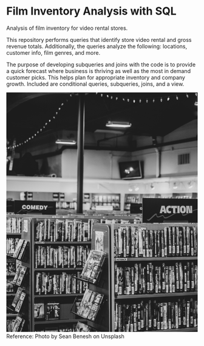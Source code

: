 # Film Inventory Analysis with SQL
Analysis of film inventory for video rental stores. 

This repository performs queries that identify store video rental and gross revenue totals. 
Additionally, the queries analyze the following: locations, customer info, film genres, and more.

The purpose of developing subqueries and joins with the code is to provide a quick forecast where business is thriving as well as 
the most in demand customer picks. This helps plan for appropriate inventory and company growth.
Included are conditional queries, subqueries, joins, and a view. 

![VideoStore](VideoStore.jpg)
Reference: Photo by Sean Benesh on Unsplash
